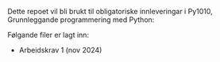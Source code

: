 Dette repoet vil bli brukt til obligatoriske innleveringar i Py1010, Grunnleggande programmering med Python:

Følgande filer er lagt inn:
* Arbeidskrav 1 (nov 2024)
